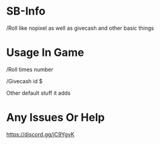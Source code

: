 # SB-Info
/Roll like nopixel as well as givecash and other basic things



# Usage In Game

/Roll times number

/Givecash id $

Other default stuff it adds

# Any Issues Or Help 

https://discord.gg/jC9YgyK
